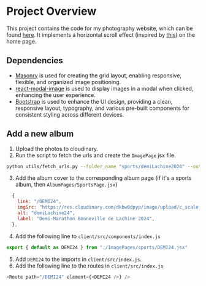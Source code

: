 # Project Overview

This project contains the code for my photography website, which can be found [here](https://alexstaubinphoto.com/). It implements a horizontal scroll effect (inspired by [this](https://github.com/darshandesai1095/horizontal-scroll-effect)) on the home page.

## Dependencies

- [Masonry](https://masonry.desandro.com) is used for creating the grid layout, enabling responsive, flexible, and organized image positioning.
- [react-modal-image](https://www.npmjs.com/package/react-modal-image) is used to display images in a modal when clicked, enhancing the user experience.
- [Bootstrap](https://getbootstrap.com) is used to enhance the UI design, providing a clean, responsive layout, typography, and various pre-built components for consistent styling across different devices.


## Add a new album 
1. Upload the photos to cloudinary. 
2. Run the script to fetch the urls and create the `ImagePage` jsx file. 
```bash
python utils/fetch_urls.py --folder_name "sports/demiLachine2024" --output_file "client/src/components/ImagePages/sports/DEMI24.jsx" --save_to_jsx --alt "demiLachine2024" --reverse
```
3. Add the album cover to the corresponding album page (if it's a sports album, then `AlbumPages/SportsPage.jsx`)
```js
  {
    link: "/DEMI24",
    imgSrc: "https://res.cloudinary.com/dkbw0dpyp/image/upload/c_scale,w_768/v1728657691/sports/demiLachine2024/biudyberdonphkfzygkx.jpg",
    alt: "demiLachine24",
    label: "Demi-Marathon Bonneville de Lachine 2024",
  },
```
4. Add the following line to `client/src/components/index.js`
```js
export { default as DEMI24 } from "./ImagePages/sports/DEMI24.jsx"
```
5. Add `DEMI24` to the imports in `client/src/index.js`.
6. Add the following line to the routes in `client/src/index.js`
```js
<Route path="/DEMI24" element={<DEMI24 />} />
```

